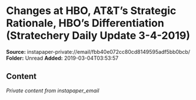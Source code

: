 # Changes at HBO, AT&T’s Strategic Rationale, HBO’s Differentiation (Stratechery Daily Update 3-4-2019)

**Source:** instapaper-private://email/fbb40e072cc80cd8149595adf5bb0bcb/
**Folder:** Unread
**Added:** 2019-03-04T03:53:57




## Content
*Private content from instapaper_email*
